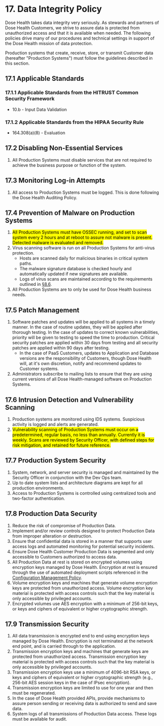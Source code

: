 # 17. Data Integrity Policy

Dose Health takes data integrity very seriously. As stewards and partners of Dose Health Customers, we strive to assure data is protected from unauthorized access and that it is available when needed. The following policies drive many of our procedures and technical settings in support of the Dose Health mission of data protection.

Production systems that create, receive, store, or transmit Customer data (hereafter "Production Systems") must follow the guidelines described in this section.

## 17.1 Applicable Standards

### 17.1.1 Applicable Standards from the HITRUST Common Security Framework

* 10.b - Input Data Validation

### 17.1.2 Applicable Standards from the HIPAA Security Rule

* 164.308(a)(8) - Evaluation

## 17.2 Disabling Non-Essential Services

1. All Production Systems must disable services that are not required to achieve the business purpose or function of the system.

## 17.3 Monitoring Log-in Attempts

1. All access to Production Systems must be logged. This is done following the Dose Health Auditing Policy.

## 17.4 Prevention of Malware on Production Systems

1. <mark>All Production Systems must have OSSEC running, and set to scan system every 2 hours and at reboot to assure not malware is present. Detected malware is evaluated and removed.</mark>
2. Virus scanning software is run on all Production Systems for anti-virus protection.
   * Hosts are scanned daily for malicious binaries in critical system paths.
   * The malware signature database is checked hourly and automatically updated if new signatures are available.
   * Logs of virus scans are maintained according to the requirements outlined in [§8.6](#8.6-audit-log-security-controls-and-backup).
3. All Production Systems are to only be used for Dose Health business needs.

## 17.5 Patch Management

1. Software patches and updates will be applied to all systems in a timely manner. In the case of routine updates, they will be applied after thorough testing. In the case of updates to correct known vulnerabilities, priority will be given to testing to speed the time to production. Critical security patches are applied within 30 days from testing and all security patches are applied within 90 days after testing.
    * In the case of PaaS Customers, updates to Application and Database versions are the responsibility of Customers, though Dose Health will, at it's own discretion, notify and recommend updates to Customer systems.
2. Administrators subscribe to mailing lists to ensure that they are using current versions of all Dose Health-managed software on Production Systems.

## 17.6 Intrusion Detection and Vulnerability Scanning

1. Production systems are monitored using IDS systems. Suspicious activity is logged and alerts are generated.
2. <mark>Vulnerability scanning of Production Systems must occur on a predetermined, regular basis, no less than annually. Currently it is weekly. Scans are reviewed by Security Officer, with defined steps for risk mitigation, and retained for future reference.</mark>

## 17.7 Production System Security

1. System, network, and server security is managed and maintained by the Security Officer in conjunction with the Dev Ops team.
2. Up to date system lists and architecture diagrams are kept for all production environments.
3. Access to Production Systems is controlled using centralized tools and two-factor authentication.

## 17.8 Production Data Security

1. Reduce the risk of compromise of Production Data.
2. Implement and/or review controls designed to protect Production Data from improper alteration or destruction.
3. Ensure that confidential data is stored in a manner that supports user access logs and automated monitoring for potential security incidents.
4. Ensure Dose Health Customer Production Data is segmented and only accessible to Customers authorized to access data.
5. All Production Data at rest is stored on encrypted volumes using encryption keys managed by Dose Health. Encryption at rest is ensured through the use of automated deployment scripts referenced in the [Configuration Management Policy](#9.-configuration-management-policy).
6. Volume encryption keys and machines that generate volume encryption keys are protected from unauthorized access. Volume encryption key material is protected with access controls such that the key material is only accessible by privileged accounts.
7. Encrypted volumes use AES encryption with a minimum of 256-bit keys, or keys and ciphers of equivalent or higher cryptographic strength.

## 17.9 Transmission Security

1. All data transmission is encrypted end to end using encryption keys managed by Dose Health. Encryption is not terminated at the network end point, and is carried through to the application.
2. Transmission encryption keys and machines that generate keys are protected from unauthorized access. Transmission encryption key material is protected with access controls such that the key material is only accessible by privileged accounts.
3. Transmission encryption keys use a minimum of 4096-bit RSA keys, or keys and ciphers of equivalent or higher cryptographic strength (e.g., 256-bit AES session keys in the case of IPsec encryption).
4. Transmission encryption keys are limited to use for one year and then must be regenerated.
5. In the case of Dose Health provided APIs, provide mechanisms to assure person sending or receiving data is authorized to send and save data.
6. System logs of all transmissions of Production Data access. These logs must be available for audit.
